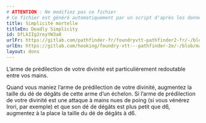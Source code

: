 ```yaml
---
# ATTENTION : Ne modifiez pas ce fichier
# Ce fichier est généré automatiquement par un script d'après les données du module Foundry VTT officiel et de sa traduction
title: Simplicité mortelle
titleEn: Deadly Simplicity
id: DfLkIIg2reyYW3a8
urlFr: https://gitlab.com/pathfinder-fr/foundryvtt-pathfinder2-fr/-/blob/master/data/feats/DfLkIIg2reyYW3a8.htm
urlEn: https://gitlab.com/hooking/foundry-vtt---pathfinder-2e/-/blob/master/packs/data/feats.db/deadly-simplicity.json
layout: dons
---
```

L’arme de prédilection de votre divinité est particulièrement redoutable entre vos mains.

Quand vous maniez l’arme de prédilection de votre divinité, augmentez la taille du dé de dégâts de cette arme d’un échelon. Si l’arme de prédilection de votre divinité est une attaque à mains nues de poing (si vous vénérez Irori, par exemple) et que son dé de dégâts est plus petit que d6, augmentez à la place la taille du dé de dégâts à d6.
